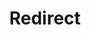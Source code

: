 ﻿---
layout: src/layouts/Redirect.astro
title: Redirect
redirect: https://octopus.com/docs/octopus-rest-api/cli/octopus-account-create
pubDate:  2023-01-01
navSearch: false
navSitemap: false
navMenu: false
---
